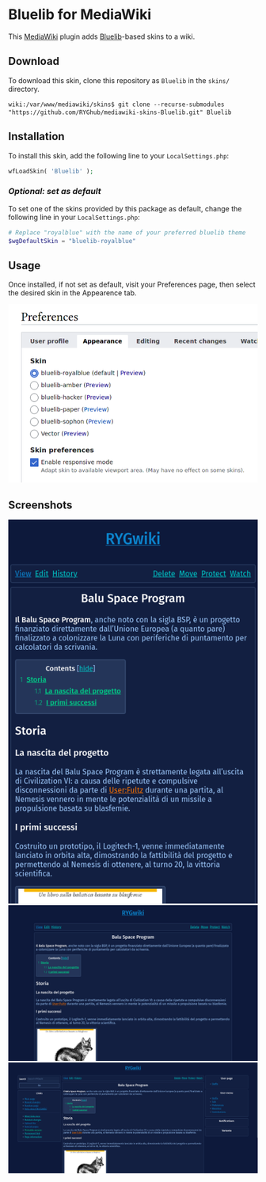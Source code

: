 # Bluelib for MediaWiki

This [MediaWiki][mediawiki] plugin adds [Bluelib][bluelib]-based skins to a wiki.

[mediawiki]: https://www.mediawiki.org/wiki/MediaWiki
[bluelib]: https://github.com/Steffo99/bluelib

## Download

To download this skin, clone this repository as `Bluelib` in the `skins/` directory.

```console
wiki:/var/www/mediawiki/skins$ git clone --recurse-submodules "https://github.com/RYGhub/mediawiki-skins-Bluelib.git" Bluelib 
```

## Installation

To install this skin, add the following line to your `LocalSettings.php`:

```php
wfLoadSkin( 'Bluelib' );
```

### _Optional: set as default_

To set one of the skins provided by this package as default, change the following line in your `LocalSettings.php`:

```php
# Replace "royalblue" with the name of your preferred bluelib theme
$wgDefaultSkin = "bluelib-royalblue"
```

## Usage

Once installed, if not set as default, visit your Preferences page, then select the desired skin in the Appearence tab.

![How to change skin screenshot](screenshots/change-skin.png)

## Screenshots

![Screenshot 1280x800](screenshots/520x800.png)
![Screenshot 1280x800](screenshots/1280x800.png)
![Screenshot 1800x800](screenshots/1800x800.png)
